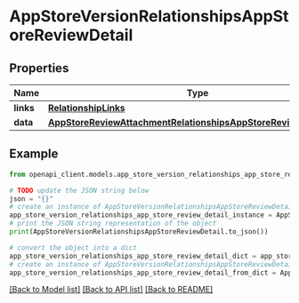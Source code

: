# AppStoreVersionRelationshipsAppStoreReviewDetail


## Properties

Name | Type | Description | Notes
------------ | ------------- | ------------- | -------------
**links** | [**RelationshipLinks**](RelationshipLinks.md) |  | [optional] 
**data** | [**AppStoreReviewAttachmentRelationshipsAppStoreReviewDetailData**](AppStoreReviewAttachmentRelationshipsAppStoreReviewDetailData.md) |  | [optional] 

## Example

```python
from openapi_client.models.app_store_version_relationships_app_store_review_detail import AppStoreVersionRelationshipsAppStoreReviewDetail

# TODO update the JSON string below
json = "{}"
# create an instance of AppStoreVersionRelationshipsAppStoreReviewDetail from a JSON string
app_store_version_relationships_app_store_review_detail_instance = AppStoreVersionRelationshipsAppStoreReviewDetail.from_json(json)
# print the JSON string representation of the object
print(AppStoreVersionRelationshipsAppStoreReviewDetail.to_json())

# convert the object into a dict
app_store_version_relationships_app_store_review_detail_dict = app_store_version_relationships_app_store_review_detail_instance.to_dict()
# create an instance of AppStoreVersionRelationshipsAppStoreReviewDetail from a dict
app_store_version_relationships_app_store_review_detail_from_dict = AppStoreVersionRelationshipsAppStoreReviewDetail.from_dict(app_store_version_relationships_app_store_review_detail_dict)
```
[[Back to Model list]](../README.md#documentation-for-models) [[Back to API list]](../README.md#documentation-for-api-endpoints) [[Back to README]](../README.md)


